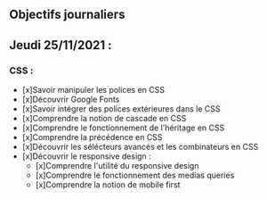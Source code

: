 ## Objectifs journaliers

## Jeudi 25/11/2021 :


### CSS :

* [x]Savoir manipuler les polices en CSS
* [x]Découvrir Google Fonts
* [x]Savoir intégrer des polices extérieures dans le CSS
* [x]Comprendre la notion de cascade en CSS
* [x]Comprendre le fonctionnement de l'héritage en CSS
* [x]Comprendre la précédence en CSS
* [x]Découvrir les sélécteurs avancés et les combinateurs en CSS
* [x]Découvrir le responsive design :
  * [x]Comprendre l'utilité du responsive design
  * [x]Comprendre le fonctionnement des medias queries
  * [x]Comprendre la notion de mobile first
